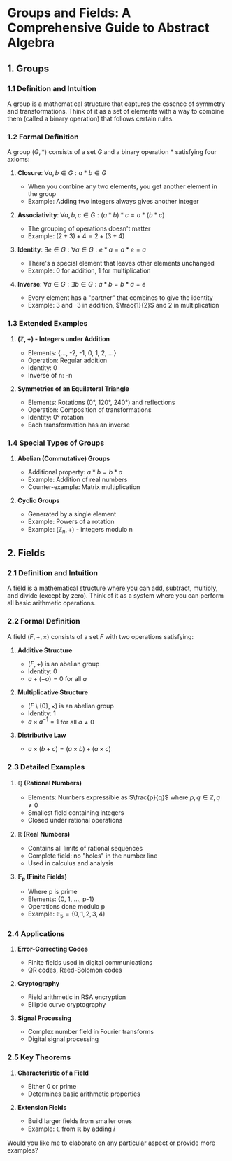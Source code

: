 # Groups and Fields: A Comprehensive Guide to Abstract Algebra

## 1. Groups

### 1.1 Definition and Intuition
A group is a mathematical structure that captures the essence of symmetry and transformations. Think of it as a set of elements with a way to combine them (called a binary operation) that follows certain rules.

### 1.2 Formal Definition
A group $(G,*)$ consists of a set $G$ and a binary operation $*$ satisfying four axioms:

1. **Closure**: $\forall a,b \in G: a * b \in G$
   - When you combine any two elements, you get another element in the group
   - Example: Adding two integers always gives another integer

2. **Associativity**: $\forall a,b,c \in G: (a * b) * c = a * (b * c)$
   - The grouping of operations doesn't matter
   - Example: $(2 + 3) + 4 = 2 + (3 + 4)$

3. **Identity**: $\exists e \in G: \forall a \in G: e * a = a * e = a$
   - There's a special element that leaves other elements unchanged
   - Example: 0 for addition, 1 for multiplication

4. **Inverse**: $\forall a \in G: \exists b \in G: a * b = b * a = e$
   - Every element has a "partner" that combines to give the identity
   - Example: 3 and -3 in addition, $\frac{1}{2}$ and 2 in multiplication

### 1.3 Extended Examples

1. **$(\mathbb{Z},+)$ - Integers under Addition**
   - Elements: {..., -2, -1, 0, 1, 2, ...}
   - Operation: Regular addition
   - Identity: 0
   - Inverse of n: -n

2. **Symmetries of an Equilateral Triangle**
   - Elements: Rotations (0°, 120°, 240°) and reflections
   - Operation: Composition of transformations
   - Identity: 0° rotation
   - Each transformation has an inverse

### 1.4 Special Types of Groups

1. **Abelian (Commutative) Groups**
   - Additional property: $a * b = b * a$
   - Example: Addition of real numbers
   - Counter-example: Matrix multiplication

2. **Cyclic Groups**
   - Generated by a single element
   - Example: Powers of a rotation
   - Example: $(\mathbb{Z}_n,+)$ - integers modulo n

## 2. Fields

### 2.1 Definition and Intuition
A field is a mathematical structure where you can add, subtract, multiply, and divide (except by zero). Think of it as a system where you can perform all basic arithmetic operations.

### 2.2 Formal Definition
A field $(F,+,\times)$ consists of a set $F$ with two operations satisfying:

1. **Additive Structure**
   - $(F,+)$ is an abelian group
   - Identity: 0
   - $a + (-a) = 0$ for all $a$

2. **Multiplicative Structure**
   - $(F\setminus\{0\},\times)$ is an abelian group
   - Identity: 1
   - $a \times a^{-1} = 1$ for all $a \neq 0$

3. **Distributive Law**
   - $a\times(b+c) = (a\times b)+(a\times c)$

### 2.3 Detailed Examples

1. **$\mathbb{Q}$ (Rational Numbers)**
   - Elements: Numbers expressible as $\frac{p}{q}$ where $p,q \in \mathbb{Z}, q \neq 0$
   - Smallest field containing integers
   - Closed under rational operations

2. **$\mathbb{R}$ (Real Numbers)**
   - Contains all limits of rational sequences
   - Complete field: no "holes" in the number line
   - Used in calculus and analysis

3. **$\mathbb{F}_p$ (Finite Fields)**
   - Where p is prime
   - Elements: {0, 1, ..., p-1}
   - Operations done modulo p
   - Example: $\mathbb{F}_5 = \{0,1,2,3,4\}$

### 2.4 Applications

1. **Error-Correcting Codes**
   - Finite fields used in digital communications
   - QR codes, Reed-Solomon codes

2. **Cryptography**
   - Field arithmetic in RSA encryption
   - Elliptic curve cryptography

3. **Signal Processing**
   - Complex number field in Fourier transforms
   - Digital signal processing

### 2.5 Key Theorems

1. **Characteristic of a Field**
   - Either 0 or prime
   - Determines basic arithmetic properties

2. **Extension Fields**
   - Build larger fields from smaller ones
   - Example: $\mathbb{C}$ from $\mathbb{R}$ by adding $i$

Would you like me to elaborate on any particular aspect or provide more examples?
